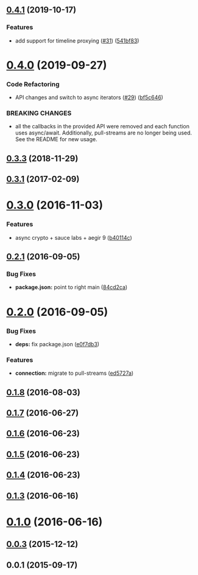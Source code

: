 <a name="0.4.1"></a>
## [0.4.1](https://github.com/libp2p/interface-connection/compare/v0.4.0...v0.4.1) (2019-10-17)


### Features

* add support for timeline proxying ([#31](https://github.com/libp2p/interface-connection/issues/31)) ([541bf83](https://github.com/libp2p/interface-connection/commit/541bf83))



<a name="0.4.0"></a>
# [0.4.0](https://github.com/libp2p/interface-connection/compare/v0.3.3...v0.4.0) (2019-09-27)


### Code Refactoring

* API changes and switch to async iterators ([#29](https://github.com/libp2p/interface-connection/issues/29)) ([bf5c646](https://github.com/libp2p/interface-connection/commit/bf5c646))


### BREAKING CHANGES

* all the callbacks in the provided API were removed and each function uses async/await. Additionally, pull-streams are no longer being used. See the README for new usage.



<a name="0.3.3"></a>
## [0.3.3](https://github.com/libp2p/interface-connection/compare/v0.3.1...v0.3.3) (2018-11-29)



<a name="0.3.1"></a>
## [0.3.1](https://github.com/libp2p/interface-connection/compare/v0.3.0...v0.3.1) (2017-02-09)



<a name="0.3.0"></a>
# [0.3.0](https://github.com/libp2p/interface-connection/compare/v0.2.1...v0.3.0) (2016-11-03)


### Features

* async crypto + sauce labs + aegir 9 ([b40114c](https://github.com/libp2p/interface-connection/commit/b40114c))



<a name="0.2.1"></a>
## [0.2.1](https://github.com/libp2p/interface-connection/compare/v0.2.0...v0.2.1) (2016-09-05)


### Bug Fixes

* **package.json:** point to right main ([84cd2ca](https://github.com/libp2p/interface-connection/commit/84cd2ca))



<a name="0.2.0"></a>
# [0.2.0](https://github.com/libp2p/interface-connection/compare/v0.1.8...v0.2.0) (2016-09-05)


### Bug Fixes

* **deps:** fix package.json ([e0f7db3](https://github.com/libp2p/interface-connection/commit/e0f7db3))


### Features

* **connection:** migrate to pull-streams ([ed5727a](https://github.com/libp2p/interface-connection/commit/ed5727a))



<a name="0.1.8"></a>
## [0.1.8](https://github.com/libp2p/interface-connection/compare/v0.1.7...v0.1.8) (2016-08-03)



<a name="0.1.7"></a>
## [0.1.7](https://github.com/libp2p/interface-connection/compare/v0.1.6...v0.1.7) (2016-06-27)



<a name="0.1.6"></a>
## [0.1.6](https://github.com/libp2p/interface-connection/compare/v0.1.5...v0.1.6) (2016-06-23)



<a name="0.1.5"></a>
## [0.1.5](https://github.com/libp2p/interface-connection/compare/v0.1.4...v0.1.5) (2016-06-23)



<a name="0.1.4"></a>
## [0.1.4](https://github.com/libp2p/interface-connection/compare/v0.1.3...v0.1.4) (2016-06-23)



<a name="0.1.3"></a>
## [0.1.3](https://github.com/libp2p/interface-connection/compare/v0.1.0...v0.1.3) (2016-06-16)



<a name="0.1.0"></a>
# [0.1.0](https://github.com/libp2p/interface-connection/compare/v0.0.3...v0.1.0) (2016-06-16)



<a name="0.0.3"></a>
## [0.0.3](https://github.com/libp2p/interface-connection/compare/v0.0.1...v0.0.3) (2015-12-12)



<a name="0.0.1"></a>
## 0.0.1 (2015-09-17)



